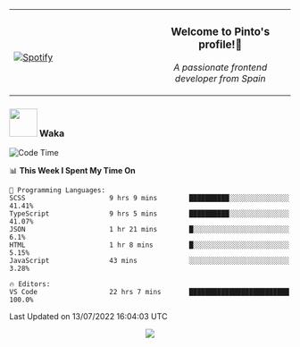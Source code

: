 <table width="100%" align="center"> 
  <tr>
  <td width="50%">
      
&nbsp; <br> [![Spotify](https://novatorem-zeta-rust.vercel.app/api/spotify)](https://open.spotify.com/user/novatorem-zeta-rust)

  </td>
  <td width="50%">
    <h3 align="center">Welcome to Pinto's profile!👋</h3>
    <p align="center"><em>A passionate frontend developer from Spain</em></p>
  </td>
  </table>

### <img src="https://media.giphy.com/media/VgCDAzcKvsR6OM0uWg/giphy.gif" width="50"> Waka

  <!--START_SECTION:waka-->
![Code Time](http://img.shields.io/badge/Code%20Time-647%20hrs%2057%20mins-blue)

📊 **This Week I Spent My Time On** 

```text
💬 Programming Languages: 
SCSS                     9 hrs 9 mins        ██████████░░░░░░░░░░░░░░░   41.41% 
TypeScript               9 hrs 5 mins        ██████████░░░░░░░░░░░░░░░   41.07% 
JSON                     1 hr 21 mins        █░░░░░░░░░░░░░░░░░░░░░░░░   6.1% 
HTML                     1 hr 8 mins         █░░░░░░░░░░░░░░░░░░░░░░░░   5.15% 
JavaScript               43 mins             ░░░░░░░░░░░░░░░░░░░░░░░░░   3.28%

🔥 Editors: 
VS Code                  22 hrs 7 mins       █████████████████████████   100.0%

```


 Last Updated on 13/07/2022 16:04:03 UTC
<!--END_SECTION:waka-->

<div align="center">
<img src="https://github-readme-stats-gilt-tau.vercel.app/api/top-langs/?username=pinto-hub&layout=compact&theme=dracula" />
</div>
